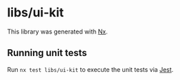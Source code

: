 # libs/ui-kit

This library was generated with [Nx](https://nx.dev).

## Running unit tests

Run `nx test libs/ui-kit` to execute the unit tests via [Jest](https://jestjs.io).
